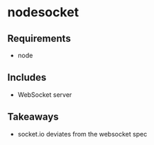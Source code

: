 # nodesocket

## Requirements
- node

## Includes
- WebSocket server

## Takeaways
- socket.io deviates from the websocket spec
